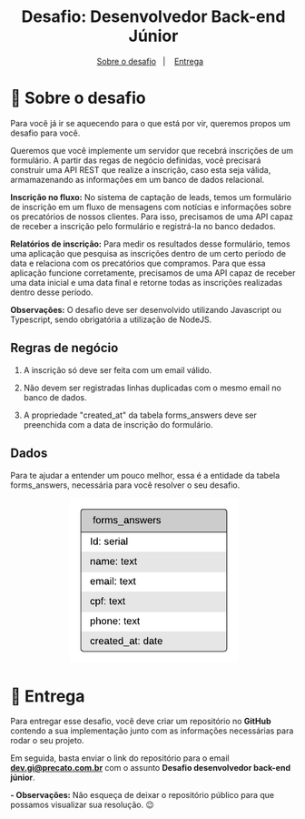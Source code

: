 <h1 align="center">Desafio: Desenvolvedor Back-end Júnior</h1>

<p align="center">

<p align="center">
  <a href="#rocket-sobre-o-desafio">Sobre o desafio</a>&nbsp;&nbsp;&nbsp;|&nbsp;&nbsp;&nbsp;
  <a href="#calendar-entrega">Entrega</a>&nbsp;&nbsp;&nbsp;
</p>

# :rocket: Sobre o desafio
Para você já ir se aquecendo para o que está por vir, queremos propos um desafio para você.

Queremos que você implemente um servidor que recebrá inscrições de um formulário. A partir das regas de negócio definidas, você precisará construir uma API REST que realize a inscrição, caso esta seja válida, armamazenando as informações em um banco de dados relacional.

**Inscrição no fluxo:** No sistema de captação de leads, temos um formulário de inscrição em um fluxo de mensagens com notícias e informações sobre os precatórios de nossos clientes. Para isso, precisamos de uma API capaz de receber a inscrição pelo formulário e registrá-la no banco dedados.

**Relatórios de inscrição:** Para medir os resultados desse formulário, temos uma aplicação que pesquisa as inscrições dentro de um certo período de data e relaciona com os precatórios que compramos. Para que essa aplicação funcione corretamente, precisamos de uma API capaz de receber uma data inicial e uma data final e retorne todas as inscrições realizadas dentro desse período.

**Observações:** O desafio deve ser desenvolvido utilizando Javascript ou Typescript, sendo obrigatória a utilização de NodeJS.

## Regras de negócio
1. A inscrição só deve ser feita com um email válido.

2. Não devem ser registradas linhas duplicadas com o mesmo email no banco de dados.

3. A propriedade "created_at" da tabela forms_answers deve ser preenchida com a data de inscrição do formulário.

## Dados
Para te ajudar a entender um pouco melhor, essa é a entidade da tabela forms_answers, necessária para você resolver o seu desafio.

<p align="center">
  <img  src="./assets/forms_answers.png">
</p>

# :calendar: Entrega
Para entregar esse desafio, você deve criar um repositório no **GitHub** contendo a sua implementação junto com as informações necessárias para rodar o seu projeto.

Em seguida, basta enviar o link do repositório para o email **dev.gi@precato.com.br** com o assunto **Desafio desenvolvedor back-end júnior**.

**- Observações:** Não esqueça de deixar o repositório público para que possamos visualizar sua resolução. 😉